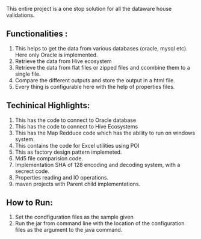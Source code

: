 This entire project is a one stop solution for all the dataware house validations.

Functionalities :
-------------------------------------------------------------
1. This helps to get the data from various databases (oracle, mysql etc). Here only Oracle is implemented.
2. Retrieve the data from Hive ecosystem
3. Retrieve the data from flat files or zipped files and ccombine them to a single file.
4. Compare the different outputs and store the output in a html file.
5. Every thing is configurable here with the help of properties files.



Techinical Highlights:
-----------------------------------------------------------------
1. This has the code to connect to Oracle database 
2. This has the code to connect to Hive Ecosystems
3. This has the Map Redduce code which has the ability to run on windows system.
4. This contains the code for Excel utilities using POI
5. This as factory design pattern implemeted.
6. Md5 file comparision code.
7. Implementation SHA of 128 encoding and decoding system, with a secrect code.
8. Properties reading and IO operations.
9. maven projects with Parent child implementations.


How to Run:
---------------------------------------------------------------
1. Set the condfiguration files as the sample given
2. Run the jar from command line with the location of the configuration files as the argument to the java command.
